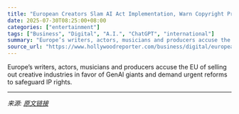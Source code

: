 ```yaml
---
title: "European Creators Slam AI Act Implementation, Warn Copyright Protections Are Failing"
date: 2025-07-30T08:25:00+08:00
categories: ["entertainment"]
tags: ["Business", "Digital", "A.I.", "ChatGPT", "international"]
summary: "Europe’s writers, actors, musicians and producers accuse the EU of selling out creative industries in favor of GenAI giants and demand urgent reforms to safeguard IP rights."
source_url: "https://www.hollywoodreporter.com/business/digital/european-creators-slam-ai-act-implementation-1236333567/"
---
```


Europe’s writers, actors, musicians and producers accuse the EU of selling out creative industries in favor of GenAI giants and demand urgent reforms to safeguard IP rights.

---

*来源: [原文链接](https://www.hollywoodreporter.com/business/digital/european-creators-slam-ai-act-implementation-1236333567/)*
